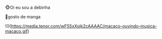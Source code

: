 🐵Oi eu sou a debinha

🥭gosto de manga

!()(https://media.tenor.com/wF55xXojk2cAAAAC/macaco-ouvindo-musica-macaco.gif)
